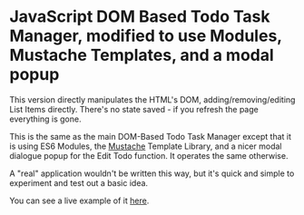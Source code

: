 # JavaScript DOM Based Todo Task Manager, modified to use Modules, Mustache Templates, and a modal popup

This version directly manipulates the HTML's DOM, adding/removing/editing List Items directly. There's no state saved - if you refresh the page everything is gone.

This is the same as the main DOM-Based Todo Task Manager except that it is using ES6 Modules, the [Mustache](https://github.com/janl/mustache.js) Template Library, and a nicer modal dialogue popup for the Edit Todo function. It operates the same otherwise.

A "real" application wouldn't be written this way, but it's quick and simple to experiment and test out a basic idea.

You can see a live example of it [here](https://sansbacher-task-manager.herokuapp.com/DOM-Based/).